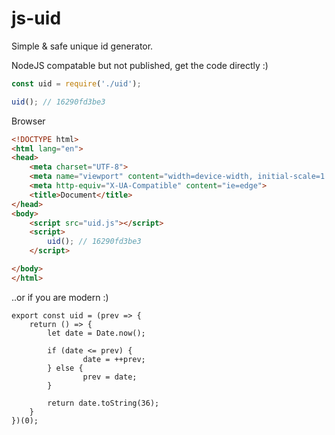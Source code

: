 # js-uid

Simple & safe unique id generator.

NodeJS compatable but not published, get the code directly :)
```js
const uid = require('./uid');

uid(); // 16290fd3be3
```

Browser
```html
<!DOCTYPE html>
<html lang="en">
<head>
    <meta charset="UTF-8">
    <meta name="viewport" content="width=device-width, initial-scale=1.0">
    <meta http-equiv="X-UA-Compatible" content="ie=edge">
    <title>Document</title>
</head>
<body>
    <script src="uid.js"></script>
    <script>
        uid(); // 16290fd3be3
    </script>

</body>
</html>
```

..or if you are modern :)
```
export const uid = (prev => {
    return () => {
        let date = Date.now();

        if (date <= prev) {
                date = ++prev;
        } else {
                prev = date;
        }

        return date.toString(36);
    }
})(0);
```
